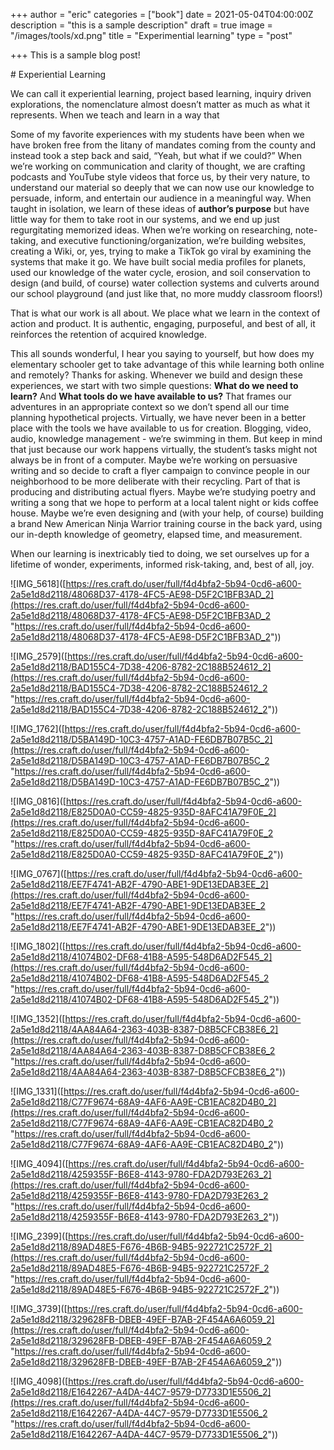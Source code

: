 +++
author = "eric"
categories = ["book"]
date = 2021-05-04T04:00:00Z
description = "this is a sample description"
draft = true
image = "/images/tools/xd.png"
title = "Experimential learning"
type = "post"

+++
This is a sample blog post!

\# Experiential Learning

We can call it experiential learning, project based learning, inquiry driven explorations, the nomenclature almost doesn’t matter as much as what it represents. When we teach and learn in a way that

Some of my favorite experiences with my students have been when we have broken free from the litany of mandates coming from the county and instead took a step back and said, “Yeah, but what if we could?” When we’re working on communication and clarity of thought, we are crafting podcasts and YouTube style videos that force us, by their very nature, to understand our material so deeply that we can now use our knowledge to persuade, inform, and entertain our audience in a meaningful way. When taught in isolation, we learn of these ideas of **author’s purpose** but have little way for them to take root in our systems, and we end up just regurgitating memorized ideas. When we’re working on researching, note-taking, and executive functioning/organization, we’re building websites, creating a Wiki, or, yes, trying to make a TikTok go viral by examining the systems that make it go. We have built social media profiles for planets, used our knowledge of the water cycle, erosion, and soil conservation to design (and build, of course) water collection systems and culverts around our school playground (and just like that, no more muddy classroom floors!)

That is what our work is all about. We place what we learn in the context of action and product. It is authentic, engaging, purposeful, and best of all, it reinforces the retention of acquired knowledge.

This all sounds wonderful, I hear you saying to yourself, but how does my elementary schooler get to take advantage of this while learning both online and remotely? Thanks for asking. Whenever we build and design these experiences, we start with two simple questions: **What do we need to learn?** And **What tools do we have available to us?** That frames our adventures in an appropriate context so we don’t spend all our time planning hypothetical projects. Virtually, we have never been in a better place with the tools we have available to us for creation. Blogging, video, audio, knowledge management - we’re swimming in them. But keep in mind that just because our work happens virtually, the student’s tasks might not always be in front of a computer. Maybe we’re working on persuasive writing and so decide to craft a flyer campaign to convince people in our neighborhood to be more deliberate with their recycling. Part of that is producing and distributing actual flyers. Maybe we’re studying poetry and writing a song that we hope to perform at a local talent night or kids coffee house. Maybe we’re even designing and (with your help, of course) building a brand New American Ninja Warrior training course in the back yard, using our in-depth knowledge of geometry, elapsed time, and measurement.

When our learning is inextricably tied to doing, we set ourselves up for a lifetime of wonder, experiments, informed risk-taking, and, best of all, joy.

!\[IMG_5618\]([https://res.craft.do/user/full/f4d4bfa2-5b94-0cd6-a600-2a5e1d8d2118/48068D37-4178-4FC5-AE98-D5F2C1BFB3AD_2](https://res.craft.do/user/full/f4d4bfa2-5b94-0cd6-a600-2a5e1d8d2118/48068D37-4178-4FC5-AE98-D5F2C1BFB3AD_2 "https://res.craft.do/user/full/f4d4bfa2-5b94-0cd6-a600-2a5e1d8d2118/48068D37-4178-4FC5-AE98-D5F2C1BFB3AD_2"))

!\[IMG_2579\]([https://res.craft.do/user/full/f4d4bfa2-5b94-0cd6-a600-2a5e1d8d2118/BAD155C4-7D38-4206-8782-2C188B524612_2](https://res.craft.do/user/full/f4d4bfa2-5b94-0cd6-a600-2a5e1d8d2118/BAD155C4-7D38-4206-8782-2C188B524612_2 "https://res.craft.do/user/full/f4d4bfa2-5b94-0cd6-a600-2a5e1d8d2118/BAD155C4-7D38-4206-8782-2C188B524612_2"))

!\[IMG_1762\]([https://res.craft.do/user/full/f4d4bfa2-5b94-0cd6-a600-2a5e1d8d2118/D5BA149D-10C3-4757-A1AD-FE6DB7B07B5C_2](https://res.craft.do/user/full/f4d4bfa2-5b94-0cd6-a600-2a5e1d8d2118/D5BA149D-10C3-4757-A1AD-FE6DB7B07B5C_2 "https://res.craft.do/user/full/f4d4bfa2-5b94-0cd6-a600-2a5e1d8d2118/D5BA149D-10C3-4757-A1AD-FE6DB7B07B5C_2"))

!\[IMG_0816\]([https://res.craft.do/user/full/f4d4bfa2-5b94-0cd6-a600-2a5e1d8d2118/E825D0A0-CC59-4825-935D-8AFC41A79F0E_2](https://res.craft.do/user/full/f4d4bfa2-5b94-0cd6-a600-2a5e1d8d2118/E825D0A0-CC59-4825-935D-8AFC41A79F0E_2 "https://res.craft.do/user/full/f4d4bfa2-5b94-0cd6-a600-2a5e1d8d2118/E825D0A0-CC59-4825-935D-8AFC41A79F0E_2"))

!\[IMG_0767\]([https://res.craft.do/user/full/f4d4bfa2-5b94-0cd6-a600-2a5e1d8d2118/EE7F4741-AB2F-4790-ABE1-9DE13EDAB3EE_2](https://res.craft.do/user/full/f4d4bfa2-5b94-0cd6-a600-2a5e1d8d2118/EE7F4741-AB2F-4790-ABE1-9DE13EDAB3EE_2 "https://res.craft.do/user/full/f4d4bfa2-5b94-0cd6-a600-2a5e1d8d2118/EE7F4741-AB2F-4790-ABE1-9DE13EDAB3EE_2"))

!\[IMG_1802\]([https://res.craft.do/user/full/f4d4bfa2-5b94-0cd6-a600-2a5e1d8d2118/41074B02-DF68-41B8-A595-548D6AD2F545_2](https://res.craft.do/user/full/f4d4bfa2-5b94-0cd6-a600-2a5e1d8d2118/41074B02-DF68-41B8-A595-548D6AD2F545_2 "https://res.craft.do/user/full/f4d4bfa2-5b94-0cd6-a600-2a5e1d8d2118/41074B02-DF68-41B8-A595-548D6AD2F545_2"))

!\[IMG_1352\]([https://res.craft.do/user/full/f4d4bfa2-5b94-0cd6-a600-2a5e1d8d2118/4AA84A64-2363-403B-8387-D8B5CFCB38E6_2](https://res.craft.do/user/full/f4d4bfa2-5b94-0cd6-a600-2a5e1d8d2118/4AA84A64-2363-403B-8387-D8B5CFCB38E6_2 "https://res.craft.do/user/full/f4d4bfa2-5b94-0cd6-a600-2a5e1d8d2118/4AA84A64-2363-403B-8387-D8B5CFCB38E6_2"))

!\[IMG_1331\]([https://res.craft.do/user/full/f4d4bfa2-5b94-0cd6-a600-2a5e1d8d2118/C77F9674-68A9-4AF6-AA9E-CB1EAC82D4B0_2](https://res.craft.do/user/full/f4d4bfa2-5b94-0cd6-a600-2a5e1d8d2118/C77F9674-68A9-4AF6-AA9E-CB1EAC82D4B0_2 "https://res.craft.do/user/full/f4d4bfa2-5b94-0cd6-a600-2a5e1d8d2118/C77F9674-68A9-4AF6-AA9E-CB1EAC82D4B0_2"))

!\[IMG_4094\]([https://res.craft.do/user/full/f4d4bfa2-5b94-0cd6-a600-2a5e1d8d2118/4259355F-B6E8-4143-9780-FDA2D793E263_2](https://res.craft.do/user/full/f4d4bfa2-5b94-0cd6-a600-2a5e1d8d2118/4259355F-B6E8-4143-9780-FDA2D793E263_2 "https://res.craft.do/user/full/f4d4bfa2-5b94-0cd6-a600-2a5e1d8d2118/4259355F-B6E8-4143-9780-FDA2D793E263_2"))

!\[IMG_2399\]([https://res.craft.do/user/full/f4d4bfa2-5b94-0cd6-a600-2a5e1d8d2118/89AD48E5-F676-4B6B-94B5-922721C2572F_2](https://res.craft.do/user/full/f4d4bfa2-5b94-0cd6-a600-2a5e1d8d2118/89AD48E5-F676-4B6B-94B5-922721C2572F_2 "https://res.craft.do/user/full/f4d4bfa2-5b94-0cd6-a600-2a5e1d8d2118/89AD48E5-F676-4B6B-94B5-922721C2572F_2"))

!\[IMG_3739\]([https://res.craft.do/user/full/f4d4bfa2-5b94-0cd6-a600-2a5e1d8d2118/329628FB-DBEB-49EF-B7AB-2F454A6A6059_2](https://res.craft.do/user/full/f4d4bfa2-5b94-0cd6-a600-2a5e1d8d2118/329628FB-DBEB-49EF-B7AB-2F454A6A6059_2 "https://res.craft.do/user/full/f4d4bfa2-5b94-0cd6-a600-2a5e1d8d2118/329628FB-DBEB-49EF-B7AB-2F454A6A6059_2"))

!\[IMG_4098\]([https://res.craft.do/user/full/f4d4bfa2-5b94-0cd6-a600-2a5e1d8d2118/E1642267-A4DA-44C7-9579-D7733D1E5506_2](https://res.craft.do/user/full/f4d4bfa2-5b94-0cd6-a600-2a5e1d8d2118/E1642267-A4DA-44C7-9579-D7733D1E5506_2 "https://res.craft.do/user/full/f4d4bfa2-5b94-0cd6-a600-2a5e1d8d2118/E1642267-A4DA-44C7-9579-D7733D1E5506_2"))